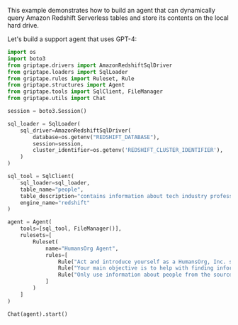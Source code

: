 This example demonstrates how to build an agent that can dynamically query Amazon Redshift Serverless tables and store its contents on the local hard drive.

Let's build a support agent that uses GPT-4:

```python
import os
import boto3
from griptape.drivers import AmazonRedshiftSqlDriver
from griptape.loaders import SqlLoader
from griptape.rules import Ruleset, Rule
from griptape.structures import Agent
from griptape.tools import SqlClient, FileManager
from griptape.utils import Chat

session = boto3.Session()

sql_loader = SqlLoader(
    sql_driver=AmazonRedshiftSqlDriver(
        database=os.getenv("REDSHIFT_DATABASE"),
        session=session,
        cluster_identifier=os.getenv('REDSHIFT_CLUSTER_IDENTIFIER'),
    )
)

sql_tool = SqlClient(
    sql_loader=sql_loader,
    table_name="people",
    table_description="contains information about tech industry professionals",
    engine_name="redshift"
)

agent = Agent(
    tools=[sql_tool, FileManager()],
    rulesets=[
        Ruleset(
            name="HumansOrg Agent",
            rules=[
                Rule("Act and introduce yourself as a HumansOrg, Inc. support agent"),
                Rule("Your main objective is to help with finding information about people"),
                Rule("Only use information about people from the sources available to you")
            ]
        )
    ]
)

Chat(agent).start()
```
